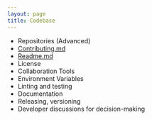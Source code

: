 ```yaml
---
layout: page
title: Codebase
---
```


- Repositories (Advanced)
- [Contributing.md](contributing)
- [Readme.md](readme)
- License
- Collaboration Tools
- Environment Variables
- Linting and testing
- Documentation
- Releasing, versioning
- Developer discussions for decision-making